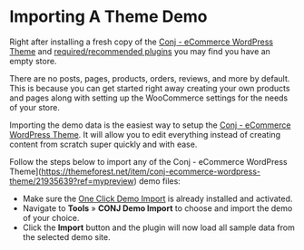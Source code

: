 # Importing A Theme Demo

Right after installing a fresh copy of the [Conj - eCommerce WordPress Theme](https://themeforest.net/item/conj-ecommerce-wordpress-theme/21935639?ref=mypreview) and [required/recommended plugins](installing-recommended-plugins) you may find you have an empty store. 

There are no posts, pages, products, orders, reviews, and more by default. This is because you can get started right away creating your own products and pages along with setting up the WooCommerce settings for the needs of your store.

Importing the demo data is the easiest way to setup the [Conj - eCommerce WordPress Theme](https://themeforest.net/item/conj-ecommerce-wordpress-theme/21935639?ref=mypreview). It will allow you to edit everything instead of creating content from scratch super quickly and with ease.

Follow the steps below to import any of the Conj - eCommerce WordPress Theme](https://themeforest.net/item/conj-ecommerce-wordpress-theme/21935639?ref=mypreview) demo files:

* Make sure the [One Click Demo Import](https://wordpress.org/plugins/one-click-demo-import/) is already installed and activated.
* Navigate to **Tools** » **CONJ Demo Import** to choose and import the demo of your choice.
* Click the **Import** button and the plugin will now load all sample data from the selected demo site.
